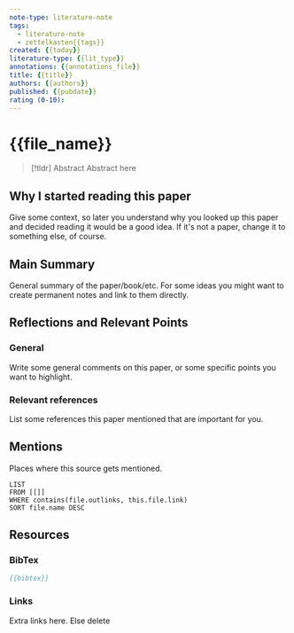 ```yaml
---
note-type: literature-note
tags:
  - literature-note
  - zettelkasten{{tags}}
created: {{today}}
literature-type: {{lit_type}}
annotations: {{annotations_file}}
title: {{title}}
authors: {{authors}}
published: {{pubdate}}
rating (0-10):
---
```

# {{file_name}}
> [!tldr] Abstract
> Abstract here
## Why I started reading this paper
Give some context, so later you understand why you looked up this paper and decided reading it would be a good idea. If it's not a paper, change it to something else, of course.
## Main Summary
General summary of the paper/book/etc. For some ideas you might want to create permanent notes and link to them directly.
## Reflections and Relevant Points
### General
Write some general comments on this paper, or some specific points you want to highlight.
### Relevant references
List some references this paper mentioned that are important for you.
## Mentions
Places where this source gets mentioned.
```dataview
LIST
FROM [[]]
WHERE contains(file.outlinks, this.file.link)
SORT file.name DESC
```
## Resources
### BibTex
```BibTex
{{bibtex}}
```
### Links
Extra links here. Else delete